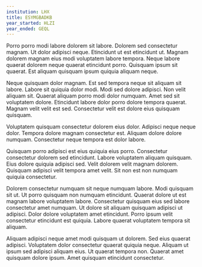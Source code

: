 ```yaml
---
institution: LHX
title: ESYMGBADKB
year_started: HLZI
year_ended: GEQL
---
```


Porro porro modi labore dolorem sit labore. Dolorem sed consectetur magnam. Ut dolor adipisci neque. Etincidunt ut est etincidunt ut. Magnam dolorem magnam eius modi voluptatem labore tempora. Neque labore quaerat dolorem neque quaerat etincidunt porro. Quisquam ipsum sit quaerat. Est aliquam quisquam ipsum quiquia aliquam neque.

Neque quisquam dolor magnam. Est sed tempora neque sit aliquam sit labore. Labore sit quiquia dolor modi. Modi sed dolore adipisci. Non velit aliquam sit. Quaerat aliquam porro modi dolor numquam. Amet sed sit voluptatem dolore. Etincidunt labore dolor porro dolore tempora quaerat. Magnam velit velit est sed. Consectetur velit est dolore eius quisquam quisquam.

Voluptatem quisquam consectetur dolorem eius dolor. Adipisci neque neque dolor. Tempora dolore magnam consectetur est. Aliquam dolore dolore numquam. Consectetur neque tempora est dolor labore.

Quisquam porro adipisci est eius quiquia eius porro. Consectetur consectetur dolorem sed etincidunt. Labore voluptatem aliquam quisquam. Eius dolore quiquia adipisci sed. Velit dolorem velit magnam dolorem. Quisquam adipisci velit tempora amet velit. Sit non est non numquam quiquia consectetur.

Dolorem consectetur numquam sit neque numquam labore. Modi quisquam sit ut. Ut porro quisquam non numquam etincidunt. Quaerat dolore ut est magnam labore voluptatem labore. Consectetur quisquam eius sed labore consectetur amet numquam. Ut dolore sit aliquam quisquam adipisci ut adipisci. Dolor dolore voluptatem amet etincidunt. Porro ipsum velit consectetur etincidunt est quiquia. Labore quaerat voluptatem tempora sit aliquam.

Aliquam adipisci neque amet modi quisquam ut dolorem. Sed eius quaerat adipisci. Voluptatem dolor consectetur quaerat quiquia neque. Aliquam ut ipsum sed adipisci aliquam eius. Ut quaerat tempora non. Quaerat amet quisquam dolore ipsum. Amet quisquam etincidunt consectetur.
    